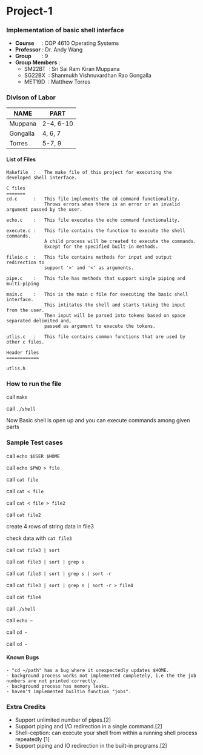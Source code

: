 # Project-1

### Implementation of basic shell interface

- <b>Course</b> &nbsp;&nbsp;&nbsp; : COP 4610 Operating Systems
- <b>Professor</b>  : Dr. Andy Wang
- <b>Group</b>  &nbsp;&nbsp;&nbsp;&nbsp;&nbsp; : 9
- <b>Group Members</b>  :
    - SM22BT &nbsp;: Sri Sai Ram Kiran Muppana 
    - SG22BX &nbsp;: Shanmukh Vishnuvardhan Rao Gongalla
    - MET19D &nbsp;: Matthew Torres

### Divison of Labor

| NAME     | PART       |
|------    |----------- |
| Muppana  |2-4, 6-10   |
| Gongalla |4, 6, 7     |
| Torres   |5-7, 9      |


#### List of Files

```
Makefile  :   The make file of this project for executing the developed shell interface.

C files
=======
cd.c      :   This file implements the cd command functionality.
              Throws errors when there is an error or an invalid argument passed by the user.

echo.c    :   This file executes the echo command functionality.

execute.c :   This file contains the function to execute the shell commands.
              A child process will be created to execute the commands.
              Except for the specified built-in methods.

fileio.c  :   This file contains methods for input and output redirection to
              support '>' and '<' as arguments.

pipe.c    :   This file has methods that support single piping and multi-piping

main.c    :   This is the main c file for executing the basic shell interface.
              This intitates the shell and starts taking the input from the user.
              Then input will be parsed into tokens based on space separated delimited and,
              passed as argument to execute the tokens.

utlis.c   :   This file contains common functions that are used by other c files.

Header files
============

utlis.h
```

### How to run the file

call ```make```

call ```./shell```

Now Basic shell is open up and you can execute commands among given parts

### Sample Test cases

call ```echo $USER $HOME```

call ```echo $PWD > file```

call ```cat file```

call ```cat < file```

call ```cat < file > file2```

call ```cat file2```

create 4 rows of string data in file3

check data with ```cat file3```

call  ```cat file3 | sort```

call ```cat file3 | sort | grep s```

call ```cat file3 | sort | grep s | sort -r```

call ```cat file3 | sort | grep s | sort -r > file4```

call ```cat file4```

call ```./shell```

call ```echo ~```

call ```cd ~```

call ```cd -```



#### Known Bugs
```
- "cd ~/path" has a bug where it unexpectedly updates $HOME.
- background process works not implemented completely, i.e the the job numbers are not printed correctly.
- background process has memory leaks.
- haven't implemented builtin function "jobs".
```

### Extra Credits
- Support unlimited number of pipes.[2]
- Support piping and I/O redirection in a single command.[2]
- Shell-ception: can execute your shell from within a running shell process repeatedly [1]  
- Support piping and IO redirection in the built-in programs.[2]
